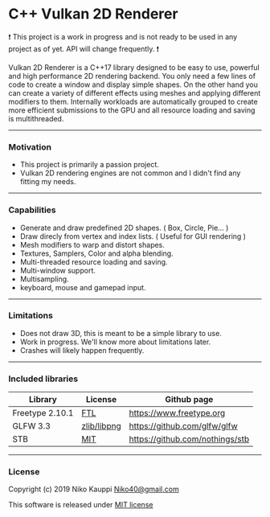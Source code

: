 
# C++ Vulkan 2D Renderer

:exclamation: This project is a work in progress and is not ready to be used in any project as of yet. API will change frequently. :exclamation:

Vulkan 2D Renderer is a C++17 library designed to be easy to use, powerful and high performance 2D rendering backend.
You only need a few lines of code to create a window and display simple shapes.
On the other hand you can create a variety of different effects using meshes and applying different modifiers to them.
Internally workloads are automatically grouped to create more efficient submissions to the GPU and all resource loading and saving is multithreaded.

------

### Motivation

- This project is primarily a passion project.
- Vulkan 2D rendering engines are not common and I didn't find any fitting my needs.

------

### Capabilities

- Generate and draw predefined 2D shapes. ( Box, Circle, Pie... )
- Draw direcly from vertex and index lists. ( Useful for GUI rendering )
- Mesh modifiers to warp and distort shapes.
- Textures, Samplers, Color and alpha blending.
- Multi-threaded resource loading and saving.
- Multi-window support.
- Multisampling.
- keyboard, mouse and gamepad input.

------

### Limitations

- Does not draw 3D, this is meant to be a simple library to use.
- Work in progress. We'll know more about limitations later.
- Crashes will likely happen frequently.

------

### Included libraries

| Library | License | Github page |
| --- | --- | --- |
| Freetype 2.10.1 | [FTL](ExternalLibraries/freetype-2.10.1/docs/FTL.TXT) | https://www.freetype.org |
| GLFW 3.3 | [zlib/libpng](ExternalLibraries/glfw-3.3/LICENSE.md) | https://github.com/glfw/glfw |
| STB | [MIT](ExternalLibraries/stb/LICENSE.md) | https://github.com/nothings/stb |

------

### License

Copyright (c) 2019 Niko Kauppi Niko40@gmail.com

This software is released under [MIT license](LICENSE.md)

